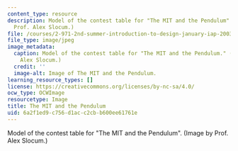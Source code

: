 ```yaml
---
content_type: resource
description: Model of the contest table for "The MIT and the Pendulum". (Image by
  Prof. Alex Slocum.)
file: /courses/2-971-2nd-summer-introduction-to-design-january-iap-2003/6a2f1ed9c756d1acc2cbb600ee61761e_2-971iap03.jpg
file_type: image/jpeg
image_metadata:
  caption: Model of the contest table for "The MIT and the Pendulum." (Image by Prof.
    Alex Slocum.)
  credit: ''
  image-alt: Image of The MIT and the Pendulum.
learning_resource_types: []
license: https://creativecommons.org/licenses/by-nc-sa/4.0/
ocw_type: OCWImage
resourcetype: Image
title: The MIT and the Pendulum
uid: 6a2f1ed9-c756-d1ac-c2cb-b600ee61761e
---
```

Model of the contest table for "The MIT and the Pendulum". (Image by Prof. Alex Slocum.)